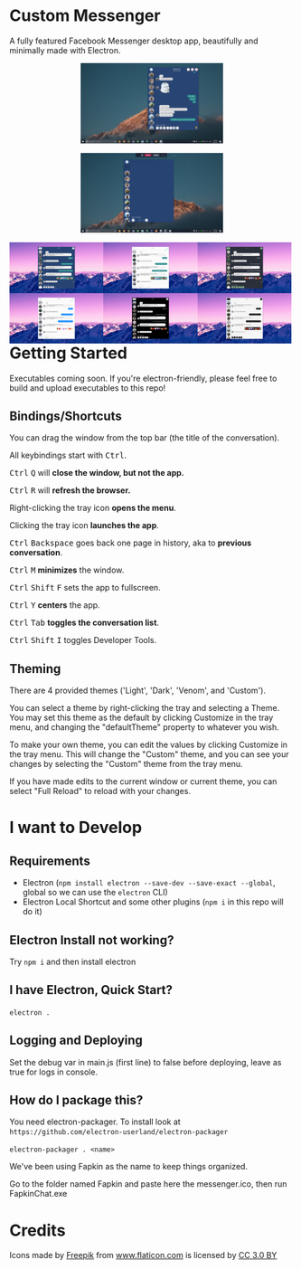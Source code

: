 # Custom Messenger

A fully featured Facebook Messenger desktop app, beautifully and minimally made with Electron.

<p align="center">
    <img src="./img/img1.png" width="50%" alt="Custom Messenger Preview">
</p>


<p align="center">
    <img src="./img/screencap.gif" width="50%" alt="Custom Messenger Preview">
</p>


<p align="center">
    <img src="./img/dark.png" width="33%" style="float: left;" alt="Dark Theme">
    <img src="./img/light.png" width="33%" style="float: left;" alt="Light Theme">
    <img src="./img/venom.png" width="33%" style="float: left;" alt="Venom Theme">
</p>

<p align="center">
    <img src="./img/original.png" width="33%" style="float: left;" alt="Original Theme">
    <img src="./img/custom.png" width="33%" style="float: left;" alt="Custom Theme">
    <img src="./img/invCustom.png" width="33%" style="float: left;" alt="Inverse Custom Theme">
</p>

# Getting Started

Executables coming soon. If you're electron-friendly, please feel free to build and upload executables to this repo!

## Bindings/Shortcuts

You can drag the window from the top bar (the title of the conversation).

All keybindings start with <kbd>Ctrl</kbd>.

<kbd>Ctrl</kbd> <kbd>Q</kbd> will **close the window, but not the app.**

<kbd>Ctrl</kbd> <kbd>R</kbd> will **refresh the browser.**

Right-clicking the tray icon **opens the menu**.

Clicking the tray icon **launches the app**.

<kbd>Ctrl</kbd> <kbd>Backspace</kbd> goes back one page in history, aka to **previous conversation**.

<kbd>Ctrl</kbd> <kbd>M</kbd> **minimizes** the window.

<kbd>Ctrl</kbd> <kbd>Shift</kbd> <kbd>F</kbd> sets the app to fullscreen.

<kbd>Ctrl</kbd> <kbd>Y</kbd> **centers** the app.

<kbd>Ctrl</kbd> <kbd>Tab</kbd> **toggles the conversation list**.

<kbd>Ctrl</kbd> <kbd>Shift</kbd> <kbd>I</kbd> toggles Developer Tools.

## Theming

There are 4 provided themes ('Light', 'Dark', 'Venom', and 'Custom').

You can select a theme by right-clicking the tray and selecting a Theme. You may set this theme as the default by clicking Customize in the tray menu, and changing the "defaultTheme" property to whatever you wish.

To make your own theme, you can edit the values by clicking Customize in the tray menu. This will change the "Custom" theme, and you can see your changes by selecting the "Custom" theme from the tray menu.

If you have made edits to the current window or current theme, you can select "Full Reload" to reload with your changes.

# I want to Develop

## Requirements

- Electron (`npm install electron --save-dev --save-exact --global`, global so we can use the `electron` CLI)
- Electron Local Shortcut and some other plugins (`npm i` in this repo will do it)

## Electron Install not working?

Try `npm i` and then install electron

## I have Electron, Quick Start?

`electron .`

## Logging and Deploying

Set the debug var in main.js (first line) to false before deploying, leave as true for logs in console.

## How do I package this?

You need electron-packager. To install look at `https://github.com/electron-userland/electron-packager` 

`electron-packager . <name>`

We've been using Fapkin as the name to keep things organized.

Go to the folder named Fapkin and paste here the messenger.ico, then run FapkinChat.exe

# Credits

<div>Icons made by <a href="http://www.freepik.com" title="Freepik">Freepik</a> from <a href="https://www.flaticon.com/" title="Flaticon">www.flaticon.com</a> is licensed by <a href="http://creativecommons.org/licenses/by/3.0/" title="Creative Commons BY 3.0" target="_blank">CC 3.0 BY</a></div>